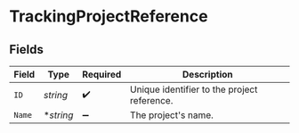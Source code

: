 # TrackingProjectReference


## Fields

| Field                                       | Type                                        | Required                                    | Description                                 |
| ------------------------------------------- | ------------------------------------------- | ------------------------------------------- | ------------------------------------------- |
| `ID`                                        | *string*                                    | :heavy_check_mark:                          | Unique identifier to the project reference. |
| `Name`                                      | **string*                                   | :heavy_minus_sign:                          | The project's name.                         |